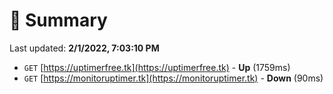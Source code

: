 # 📖 Summary
Last updated: **2/1/2022, 7:03:10 PM**

- `GET` [https://uptimerfree.tk](https://uptimerfree.tk) - **Up** (1759ms)
- `GET` [https://monitoruptimer.tk](https://monitoruptimer.tk) - **Down** (90ms)
